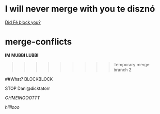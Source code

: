 
# I will never merge with you te disznó



[Did Fé block you?](https://www.youtube.com/watch?v=akwg6s0mIZ0)

# merge-conflicts

**IM MUBBI LUBBI**


>>>>>>>>> Temporary merge branch 2

##What?
BLOCKBLOCK

STOP Dani@dicktatorr

*OHMEINGOOTTT*

*hiillooo*
